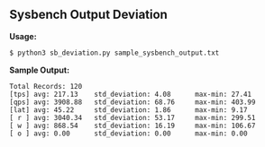 ## Sysbench Output Deviation

**Usage:**

```bash
$ python3 sb_deviation.py sample_sysbench_output.txt
```

**Sample Output:**

```text
Total Records: 120
[tps] avg: 217.13    std_deviation: 4.08      max-min: 27.41
[qps] avg: 3908.88   std_deviation: 68.76     max-min: 403.99
[lat] avg: 45.22     std_deviation: 1.86      max-min: 9.17
[ r ] avg: 3040.34   std_deviation: 53.17     max-min: 299.51
[ w ] avg: 868.54    std_deviation: 16.19     max-min: 106.67
[ o ] avg: 0.00      std_deviation: 0.00      max-min: 0.00
```
